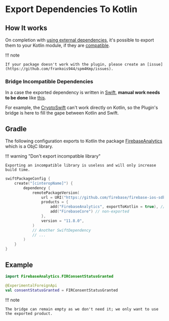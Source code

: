 # Export Dependencies To Kotlin

## How It works

On completion with [using external dependencies](bridgeWithDependencies.md), it's possible to export them to your Kotlin module, if they are [compatible](./section-help/faq.md#when-exporting-a-product-i-have-only-swift_typedefs-or-swift_-available-in-my-kotlin-code).

!!! note

    If your package doesn't work with the plugin, please create an [issue](https://github.com/frankois944/spm4Kmp/issues).

### Bridge Incompatible Dependencies

In a case the exported dependency is written in [Swift](./section-help/faq.md), **manual work needs to be done** like [this](bridgeWithDependencies.md#example).

For example, the [CryptoSwift](https://github.com/krzyzanowskim/CryptoSwift) can't work directly on Kotlin, so the Plugin's bridge is here to fill the gape between Kotlin and Swift.

## Gradle

The following configuration exports to Kotlin the package [FirebaseAnalytics](https://github.com/firebase/firebase-ios-sdk) which is a ObjC library.

!!! warning "Don't export incompatible library"

    Exporting an incompatible library is useless and will only increase build time.

``` kotlin title="build.gradle.kts"
swiftPackageConfig {
    create("[cinteropName]") {
        dependency {
            remotePackageVersion(
                url = URI("https://github.com/firebase/firebase-ios-sdk"),
                products = {
                    add("FirebaseAnalytics", exportToKotlin = true), // exported
                    add("FirebaseCore") // non-exported
                },
                version = "11.8.0",
            )
            // Another SwiftDependency
            // ...
        )
    }
}
```

## Example

``` kotlin title="iosMain/kotlin/com/example/myKotlinFile.kt"
import FirebaseAnalytics.FIRConsentStatusGranted

@ExperimentalForeignApi
val consentStatusGranted = FIRConsentStatusGranted

```

!!! note

    The bridge can remain empty as we don't need it; we only want to use the exported product.

